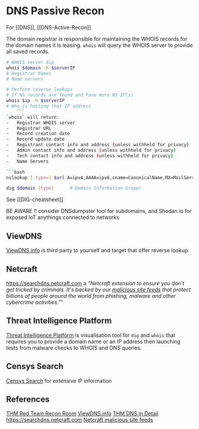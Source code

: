 # DNS Passive Recon

For [[DNS]], [[DNS-Active-Recon]]

The domain registrar is responsible for maintaining the WHOIS records for the domain names it is leasing. `whois` will query the WHOIS server to provide all saved records.
```bash
# WHOIS server $ip 
whois $domain -h $serverIP
# Registrar Names
# Name servers

# Perform reverse lookups
# If NS records are found and have more NS IP(s) 
whois $ip -h $serverIP 
# Who is hosting that IP address
	```
`whois` will return:
-   Registrar WHOIS server
-   Registrar URL
-   Record creation date
-   Record update date
-   Registrant contact info and address (unless withheld for privacy)
-   Admin contact info and address (unless withheld for privacy)
-   Tech contact info and address (unless withheld for privacy)
-   Name Servers

```bash
nslookup [-type=] $url A=ipv4,AAAA=ipv6,cname=CanonicalName,MX=MailServers,SOA=stateofAuthority,txt=txtrecords 

dig $domain [type]		# Domain Information Groper
```
See [[DIG-cheatsheet]]

BE AWARE !! consider DNSdumpster tool for subdomains, and Shodan.io for exposed IoT anythings connected to networks

## ViewDNS

[ViewDNS.info](https://viewdns.info/) is third party to yourself and target that offer reverse lookup.

## Netcraft
 
https://searchdns.netcraft.com a *"Netcraft extension to ensure you don't get tricked by criminals. It's backed by our [malicious site feeds](https://www.netcraft.com/cybercrime/malicious-site-feeds/) that protect billions of people around the world from phishing, malware and other cybercrime activities."*"

## Threat Intelligence Platform

[Threat Intelligence Platform](https://threatintelligenceplatform.com/) is visualisation tool for `dig` and `whois` that requires you to provide a domain name or an IP address then launching tests from malware checks to WHOIS and DNS queries.

## Censys Search
[Censys Search](https://search.censys.io) for extensive IP information


## References

[THM Red Team Recon Room](https://tryhackme.com/room/redteamrecon)
[ViewDNS.info](https://viewdns.info/)
[THM DNS in Detail](https://tryhackme.com/room/dnsindetail)
https://searchdns.netcraft.com
[Netcraft malicious site feeds](https://www.netcraft.com/cybercrime/malicious-site-feeds/) 